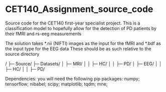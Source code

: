 # CET140_Assignment_source_code
 Source code for the CET140 first-year specialist project. This is a classification model to hopefully allow for the detection of PD patients by their fMRI and rs-eeg measurements

The solution takes *.nii (NIFTI) images as the input for the fMRI and *.bdf as the input type for the EEG data
These should be as such relative to the source directory

/
├─ Source/
├─ Datasets/
│  ├─ MRI/
│  │  ├─ HC/
│  │  ├─ PD/
│  ├─ EEG/
│  │  ├─ HC/
│  │  ├─ PD/

Dependencies:
you will need the following pip packages:
numpy;
tensorflow;
nibabel;
scipy;
matplotlib;
tqdm;
mne;


